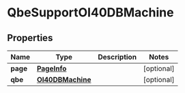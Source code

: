 
# QbeSupportOI40DBMachine

## Properties
Name | Type | Description | Notes
------------ | ------------- | ------------- | -------------
**page** | [**PageInfo**](PageInfo.md) |  |  [optional]
**qbe** | [**OI40DBMachine**](OI40DBMachine.md) |  |  [optional]



